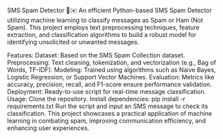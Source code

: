 SMS Spam Detector 📱✉️
An efficient Python-based SMS Spam Detector utilizing machine learning to classify messages as Spam or Ham (Not Spam). This project employs text preprocessing techniques, feature extraction, and classification algorithms to build a robust model for identifying unsolicited or unwanted messages.

Features:
Dataset: Based on the SMS Spam Collection dataset.
Preprocessing: Text cleaning, tokenization, and vectorization (e.g., Bag of Words, TF-IDF).
Modeling: Trained using algorithms such as Naive Bayes, Logistic Regression, or Support Vector Machines.
Evaluation: Metrics like accuracy, precision, recall, and F1-score ensure performance validation.
Deployment: Ready-to-use script for real-time message classification.
Usage:
Clone the repository.
Install dependencies: pip install -r requirements.txt
Run the script and input an SMS message to check its classification.
This project showcases a practical application of machine learning in combating spam, improving communication efficiency, and enhancing user experiences.
